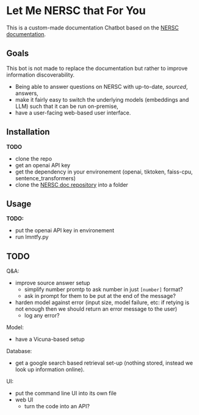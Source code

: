 # Let Me NERSC that For You

This is a custom-made documentation Chatbot based on the [NERSC documentation](https://docs.nersc.gov/).

## Goals

This bot is not made to replace the documentation but rather to improve information discoverability.

* Being able to answer questions on NERSC with up-to-date, *sourced*, answers,
* make it fairly easy to switch the underlying models (embeddings and LLM) such that it can be run on-premise,
* have a user-facing web-based user interface.

## Installation

**TODO**
- clone the repo
- get an openai API key
- get the dependency in your environement (openai, tiktoken, faiss-cpu, sentence_transformers)
- clone the [NERSC doc repository](https://gitlab.com/NERSC/nersc.gitlab.io/-/tree/main/docs) into a folder

## Usage

**TODO:**
- put the openai API key in environement
- run lmntfy.py

## TODO

Q&A:
- improve source answer setup
  - simplify number promtp to ask number in just `[number]` format?
  - ask in prompt for them to be put at the end of the message?
- harden model against error (input size, model failure, etc: if retying is not enough then we should return an error message to the user)
  - log any error?

Model:
- have a Vicuna-based setup

Database:
- get a google search based retrieval set-up (nothing stored, instead we look up information online).

UI:
- put the command line UI into its own file
- web UI
  - turn the code into an API?
